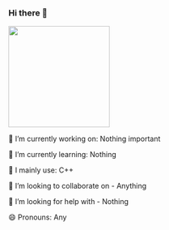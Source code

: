 ### Hi there 👋
<a href="https://github.com/anuraghazra/convoychat">
  <img height=200 align="center" src="https://github-readme-stats.vercel.app/api/top-langs?username=smirkjuice&layout=compact&langs_count=8&card_width=320&theme=github_dark" />
</a>
  
 🔭 I’m currently working on: Nothing important
 
 🌱 I’m currently learning: Nothing
 
 🧠 I mainly use: C++
 
 👯 I’m looking to collaborate on - Anything
 
 🤔 I’m looking for help with - Nothing
 
 😄 Pronouns: Any
